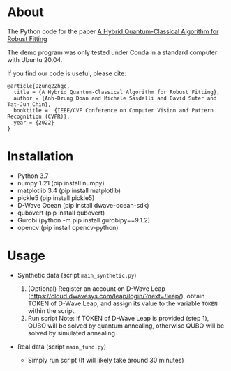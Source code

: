 About
============

The Python code for the paper [A Hybrid Quantum-Classical Algorithm for Robust Fitting](https://arxiv.org/abs/2201.10110)

The demo program was only tested under Conda in a standard computer with Ubuntu 20.04.

If you find our code is useful, please cite:
```
@article{Dzung22hqc,
  title = {A Hybrid Quantum-Classical Algorithm for Robust Fitting},
  author = {Anh-Dzung Doan and Michele Sasdelli and David Suter and Tat-Jun Chin},
  booktitle =  {IEEE/CVF Conference on Computer Vision and Pattern Recognition (CVPR)},
  year = {2022}
}
```

Installation
================

+ Python 3.7 
+ numpy 1.21 (pip install numpy)
+ matplotlib 3.4 (pip install matplotlib)
+ pickle5 (pip install pickle5)
+ D-Wave Ocean (pip install dwave-ocean-sdk)
+ qubovert (pip install qubovert)
+ Gurobi (python -m pip install gurobipy==9.1.2)
+ opencv (pip install opencv-python)

Usage
================

+ Synthetic data (script `main_synthetic.py`)
    1. (Optional) Register an account on D-Wave Leap (https://cloud.dwavesys.com/leap/login/?next=/leap/), obtain TOKEN of D-Wave Leap, and assign its value to the variable `TOKEN` within the script.
    2.  Run script
    Note: if TOKEN of D-Wave Leap is provided (step 1), QUBO will be solved by quantum annealing, otherwise QUBO will be solved by simulated annealing

+ Real data (script `main_fund.py`)
    - Simply run script (It will likely take around 30 minutes)
